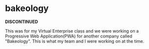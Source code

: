# bakeology

**DISCONTINUED**

This was for my Virtual Enterprise class and we were working on a Progressive Web Application(PWA) for
another company called "Bakeology". This is what my team and I were working on at the time. 
